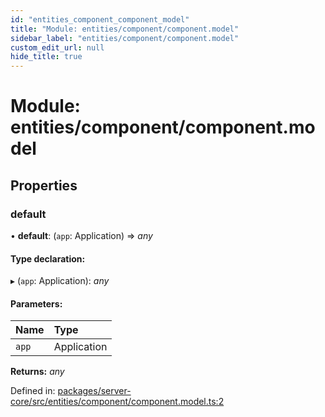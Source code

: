 ```yaml
---
id: "entities_component_component_model"
title: "Module: entities/component/component.model"
sidebar_label: "entities/component/component.model"
custom_edit_url: null
hide_title: true
---
```


# Module: entities/component/component.model

## Properties

### default

• **default**: (`app`: Application) => *any*

#### Type declaration:

▸ (`app`: Application): *any*

#### Parameters:

Name | Type |
:------ | :------ |
`app` | Application |

**Returns:** *any*

Defined in: [packages/server-core/src/entities/component/component.model.ts:2](https://github.com/xr3ngine/xr3ngine/blob/77d12cea0/packages/server-core/src/entities/component/component.model.ts#L2)
